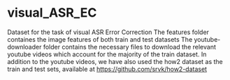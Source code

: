 # visual_ASR_EC
Dataset for the task of visual ASR Error Correction
The features folder containes the image features of both train and test datasets
The youtube-downloader folder contains the necessary files to download the relevant youtube videos which account for the majority of the train dataset. In addition to the youtube videos, we have also used the how2 dataset as the train and test sets, available at https://github.com/srvk/how2-dataset
